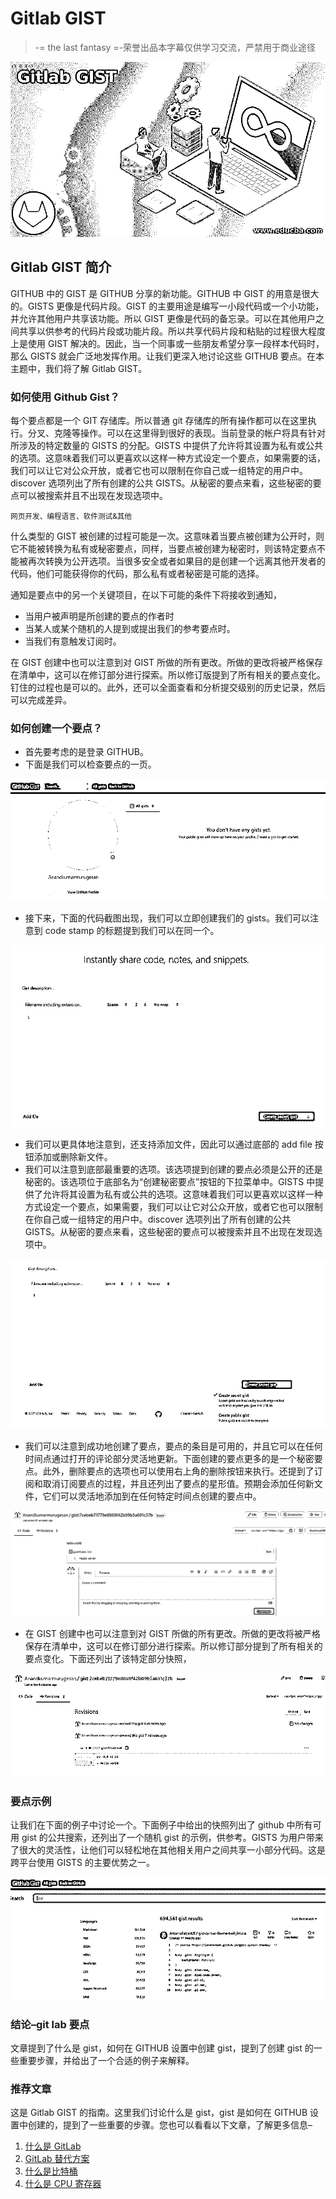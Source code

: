 # Gitlab GIST

> -= the last fantasy =-荣誉出品本字幕仅供学习交流，严禁用于商业途径

![Gitlab GIST](img/c3cb57f371e7d87b6e66fae86c706dd2.png)



## Gitlab GIST 简介

GITHUB 中的 GIST 是 GITHUB 分享的新功能。GITHUB 中 GIST 的用意是很大的。GISTS 更像是代码片段。GIST 的主要用途是编写一小段代码或一个小功能，并允许其他用户共享该功能。所以 GIST 更像是代码的备忘录。可以在其他用户之间共享以供参考的代码片段或功能片段。所以共享代码片段和粘贴的过程很大程度上是使用 GIST 解决的。因此，当一个同事或一些朋友希望分享一段样本代码时，那么 GISTS 就会广泛地发挥作用。让我们更深入地讨论这些 GITHUB 要点。在本主题中，我们将了解 Gitlab GIST。

### 如何使用 Github Gist？

每个要点都是一个 GIT 存储库。所以普通 git 存储库的所有操作都可以在这里执行。分叉、克隆等操作。可以在这里得到很好的表现。当前登录的帐户将具有针对所涉及的特定数量的 GISTS 的分配。GISTS 中提供了允许将其设置为私有或公共的选项。这意味着我们可以更喜欢以这样一种方式设定一个要点，如果需要的话，我们可以让它对公众开放，或者它也可以限制在你自己或一组特定的用户中。discover 选项列出了所有创建的公共 GISTS。从秘密的要点来看，这些秘密的要点可以被搜索并且不出现在发现选项中。

<small>网页开发、编程语言、软件测试&其他</small>

什么类型的 GIST 被创建的过程可能是一次。这意味着当要点被创建为公开时，则它不能被转换为私有或秘密要点，同样，当要点被创建为秘密时，则该特定要点不能被再次转换为公开选项。当很多安全或者如果目的是创建一个远离其他开发者的代码，他们可能获得你的代码，那么私有或者秘密是可能的选择。

通知是要点中的另一个关键项目，在以下可能的条件下将接收到通知，

*   当用户被声明是所创建的要点的作者时
*   当某人或某个随机的人提到或提出我们的参考要点时。
*   当我们有意触发订阅时。

在 GIST 创建中也可以注意到对 GIST 所做的所有更改。所做的更改将被严格保存在清单中，这可以在修订部分进行探索。所以修订版提到了所有相关的要点变化。钉住的过程也是可以的。此外，还可以全面查看和分析提交级别的历史记录，然后可以完成差异。

### 如何创建一个要点？

*   首先要考虑的是登录 GITHUB。
*   下面是我们可以检查要点的一页。

![Gitlab GIST output 1](img/48ac43ce1b8bb7c08e87e2fb5b01bc9a.png)



*   接下来，下面的代码截图出现，我们可以立即创建我们的 gists。我们可以注意到 code stamp 的标题提到我们可以在同一个。

![Gitlab GIST output 2](img/9c108b604e5e5cbaf1cfda95eb561549.png)



*   我们可以更具体地注意到，还支持添加文件，因此可以通过底部的 add file 按钮添加或删除新文件。
*   我们可以注意到底部最重要的选项。该选项提到创建的要点必须是公开的还是秘密的。该选项位于底部名为“创建秘密要点”按钮的下拉菜单中。GISTS 中提供了允许将其设置为私有或公共的选项。这意味着我们可以更喜欢以这样一种方式设定一个要点，如果需要，我们可以让它对公众开放，或者它也可以限制在你自己或一组特定的用户中。discover 选项列出了所有创建的公共 GISTS。从秘密的要点来看，这些秘密的要点可以被搜索并且不出现在发现选项中。

![Gitlab GIST output 3](img/2baae0924bb6975b42bf9105a88ea767.png)



*   我们可以注意到成功地创建了要点，要点的条目是可用的，并且它可以在任何时间点通过打开的评论部分灵活地更新。下面创建的要点更多的是一个秘密要点。此外，删除要点的选项也可以使用右上角的删除按钮来执行。还提到了订阅和取消订阅要点的过程，并且还列出了要点的星形值。预期会添加任何新文件，它们可以灵活地添加到在任何特定时间点创建的要点中。

![output 4](img/2d2a43e77ce9d91ce3f966949f7b22d7.png)



*   在 GIST 创建中也可以注意到对 GIST 所做的所有更改。所做的更改将被严格保存在清单中，这可以在修订部分进行探索。所以修订部分提到了所有相关的要点变化。下面还列出了该特定部分快照，

![output 5](img/a58d54942d28796e9dd01f438899d02f.png)



### 要点示例

让我们在下面的例子中讨论一个。下面例子中给出的快照列出了 github 中所有可用 gist 的公共搜索，还列出了一个随机 gist 的示例，供参考。GISTS 为用户带来了很大的灵活性，让他们可以轻松地在其他相关用户之间共享一小部分代码。这是跨平台使用 GISTS 的主要优势之一。

![output 6](img/a22a5caf03aec79ce9d857ff14855256.png)



### 结论–git lab 要点

文章提到了什么是 gist，如何在 GITHUB 设置中创建 gist，提到了创建 gist 的一些重要步骤，并给出了一个合适的例子来解释。

### 推荐文章

这是 Gitlab GIST 的指南。这里我们讨论什么是 gist，gist 是如何在 GITHUB 设置中创建的，提到了一些重要的步骤。您也可以看看以下文章，了解更多信息–

1.  [什么是 GitLab](https://www.educba.com/what-is-gitlab/)
2.  [GitLab 替代方案](https://www.educba.com/gitlab-alternative/)
3.  [什么是比特桶](https://www.educba.com/what-is-bitbucket/)
4.  [什么是 CPU 寄存器](https://www.educba.com/what-is-cpu-register/)





